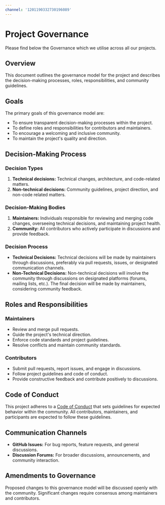 ```yaml
---
channel: '1201190332730196089'
---
```


# Project Governance 

Please find below the Governance which we utilise across all our projects.

## Overview

This document outlines the governance model for the project and describes the decision-making processes, roles, responsibilities, and community guidelines.

## Goals

The primary goals of this governance model are:
- To ensure transparent decision-making processes within the project.
- To define roles and responsibilities for contributors and maintainers.
- To encourage a welcoming and inclusive community.
- To maintain the project's quality and direction.

## Decision-Making Process

### Decision Types

1. **Technical decisions:** Technical changes, architecture, and code-related matters.
2. **Non-technical decisions:** Community guidelines, project direction, and non-code related matters.

### Decision-Making Bodies

1. **Maintainers:** Individuals responsible for reviewing and merging code changes, overseeing technical decisions, and maintaining project health.
2. **Community:** All contributors who actively participate in discussions and provide feedback.

### Decision Process

- **Technical Decisions:** Technical decisions will be made by maintainers through discussions, preferably via pull requests, issues, or designated communication channels.
- **Non-Technical Decisions:** Non-technical decisions will involve the community through discussions on designated platforms (forums, mailing lists, etc.). The final decision will be made by maintainers, considering community feedback.

## Roles and Responsibilities

### Maintainers

- Review and merge pull requests.
- Guide the project's technical direction.
- Enforce code standards and project guidelines.
- Resolve conflicts and maintain community standards.

### Contributors

- Submit pull requests, report issues, and engage in discussions.
- Follow project guidelines and code of conduct.
- Provide constructive feedback and contribute positively to discussions.

## Code of Conduct

This project adheres to a [Code of Conduct](CODE_OF_CONDUCT.md) that sets guidelines for expected behavior within the community. All contributors, maintainers, and participants are expected to follow these guidelines.

## Communication Channels

- **GitHub Issues:** For bug reports, feature requests, and general discussions.
- **Discussion Forums:** For broader discussions, announcements, and community interaction.

## Amendments to Governance

Proposed changes to this governance model will be discussed openly with the community. Significant changes require consensus among maintainers and contributors.
